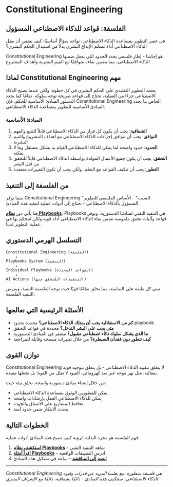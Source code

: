 # Constitutional Engineering

## الفلسفة: قواعد للذكاء الاصطناعي المسؤول

في عصر التطوير بمساعدة الذكاء الاصطناعي، نواجه سؤالًا أساسيًا: كيف نضمن أن يظل الذكاء الاصطناعي أداة تضخّم الإبداع البشري بدلاً من استبدال الحكم البشري؟

Constitutional Engineering هو إجابتنا - إطار فلسفي يحدد الحدود التي يعمل ضمنها الذكاء الاصطناعي، مما يضمن بقاءه متوافقًا مع القيم البشرية وأهداف المشروع.

## لماذا Constitutional Engineering مهم

يعتمد التطوير التقليدي على الحكم البشري في كل خطوة. ولكن عندما يصبح الذكاء الاصطناعي جزءًا من العملية، نحتاج إلى قواعد صريحة توجه سلوكه. تمامًا كما يحدد الدستور المبادئ الأساسية للحكم، فإن Constitutional Engineering الخاص بنا يحدد المبادئ الأساسية للتطوير بمساعدة الذكاء الاصطناعي.

### المبادئ الأساسية

1. **الشفافية**: يجب أن يكون كل قرار من الذكاء الاصطناعي قابلاً للتتبع والفهم
2. **التوافق**: يجب أن تتوافق إجراءات الذكاء الاصطناعي مع أهداف المشروع والقيم البشرية
3. **الحدود**: حدود واضحة لما يمكن للذكاء الاصطناعي القيام به بشكل مستقل وما لا يمكنه
4. **التحقق**: يجب أن يكون جميع الأعمال المولدة بواسطة الذكاء الاصطناعي قابلاً للتحقق من قبل البشر
5. **التطور**: يجب أن تتكيف القواعد مع التعلم، ولكن يجب أن تكون التغييرات متعمدة

## من الفلسفة إلى التنفيذ

بينما يوفر Constitutional Engineering "السبب" - الأساس الفلسفي للتطوير المسؤول بالذكاء الاصطناعي - نحتاج إلى أدوات عملية لتنفيذ هذه المبادئ.

هنا يأتي دور **[نظام Playbooks](/ar/playbooks-system)**. Playbooks هي التنفيذ التقني لمبادئنا الدستورية، وتوفر قواعد وآليات تحقق ملموسة تضمن بقاء الذكاء الاصطناعي أداة قوية ولكن مُتحكم بها في عملية التطوير لدينا.

<PageCTA
  title="مستعد لاستكشاف التنفيذ؟"
  subtitle="تعلم كيف تحوّل Playbooks الفلسفة إلى حوكمة عملية للذكاء الاصطناعي"
  buttonText="اكتشف نظام Playbooks"
  buttonLink="/ar/playbooks-system"
  buttonStyle="secondary"
/>

## التسلسل الهرمي الدستوري

```
Constitutional Engineering (الفلسفة)
    ↓
Playbooks System (التنفيذ)
    ↓
Individual Playbooks (القواعد المحددة)
    ↓
AI Actions (التنفيذات المُتحقق منها)
```

تبني كل طبقة على السابقة، مما يخلق نظامًا قويًا حيث توجه الفلسفة التنفيذ، ويفرض التنفيذ الفلسفة.

## الأسئلة الرئيسية التي نعالجها

- **كم من الاستقلالية يجب أن يمتلك الذكاء الاصطناعي؟** محددة بحدود playbook
- **متى يجب على البشر التدخل؟** محددة في قواعد التحقق
- **ما الذي يشكل سلوك ذكاء اصطناعي مقبول؟** مشفر في المبادئ الدستورية
- **كيف نتطور دون فقدان السيطرة؟** من خلال تغييرات منسخة وقابلة للمراجعة

## توازن القوى

Constitutional Engineering لا يتعلق بتقييد الذكاء الاصطناعي - بل يتعلق بتوجيه قوته بفعالية. مثل نهر موجه عبر سد كهرومائي، القيود لا تقلل من القوة؛ بل تجعلها مفيدة.

من خلال إنشاء مبادئ دستورية واضحة، نخلق بيئة حيث:
- يمكن للمطورين الوثوق بمساعدة الذكاء الاصطناعي
- يمكن للذكاء الاصطناعي العمل بإرشادات واضحة
- تحافظ المشاريع على الاتساق والجودة
- يحدث الابتكار ضمن حدود آمنة

## الخطوات التالية

فهم الفلسفة هو مجرد البداية. لرؤية كيف تصبح هذه المبادئ أدوات عملية:

1. **[استكشف نظام Playbooks](/ar/playbooks-system)** - شاهد التنفيذ التقني
2. **[اقرأ أمثلة Playbooks](/ar/playbooks-system)** - ادرس التطبيقات الواقعية
3. **[انضم إلى المناقشة](https://discord.gg/cZ7PZvnMk4)** - ساعد في تشكيل هذه المبادئ

---

*Constitutional Engineering هي فلسفة متطورة. مع تعلمنا المزيد عن قدرات وقيود الذكاء الاصطناعي، ستتكيف هذه المبادئ - دائمًا بشفافية، دائمًا مع الإشراف البشري.*
